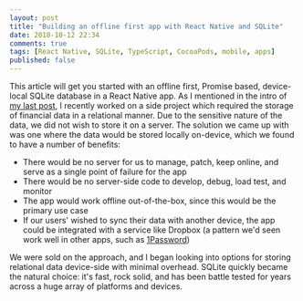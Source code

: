 ```yaml
---
layout: post
title: "Building an offline first app with React Native and SQLite"
date: 2018-10-12 22:34
comments: true
tags: [React Native, SQLite, TypeScript, CocoaPods, mobile, apps]
published: false
---
```

This article will get you started with an offline first, Promise based, device-local SQLite database in a React Native app. As I mentioned in the intro of [my last post](/blog/2018/10/12/react-native-typescript-cocoapods/), I recently worked on a side project which required the storage of financial data in a relational manner. Due to the sensitive nature of the data, we did not wish to store it on a server. The solution we came up with was one where the data would be stored locally on-device, which we found to have a number of benefits:

- There would be no server for us to manage, patch, keep online, and serve as a single point of failure for the app
- There would be no server-side code to develop, debug, load test, and monitor
- The app would work offline out-of-the-box, since this would be the primary use case
- If our users' wished to sync their data with another device, the app could be integrated with a service like Dropbox (a pattern we'd seen work well in other apps, such as [1Password](https://1password.com/))

We were sold on the approach, and I began looking into options for storing relational data device-side with minimal overhead. SQLite quickly became the natural choice: it's fast, rock solid, and has been battle tested for years across a huge array of platforms and devices. 


